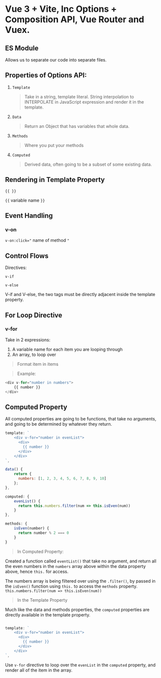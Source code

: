 # Vue 3 + Vite, Inc Options + Composition API, Vue Router and Vuex.

## ES Module

Allows us to separate our code into separate files.

## Properties of Options API:

1. `Template`
   > Take in a string, template literal.
   > String interpolation to INTERPOLATE in JavaScript expression and render it in the template.
2. `Data`
   > Return an Object that has variables that whole data.
3. `Methods`
   > Where you put your methods
4. `Computed`
   > Derived data, often going to be a subset of some existing data.

## Rendering in Template Property

`{{ }}`

`{{` variable name `}}`

## Event Handling

### v-on

`v-on:click="` name of method `"`

## Control Flows

Directives:

`v-if`

`v-else`

V-if and V-else, the two tags must be directly adjacent inside the template property.

## For Loop Directive

### v-for

Take in 2 expressions:

1. A variable name for each item you are looping through
2. An array, to loop over

> Format
> item in items

> Example:

```JavaScript
<div v-for="number in numbers">
    {{ number }}
</div>
```

## Computed Property

All computed properties are going to be functions, that take no arguments, and going to be determined by whatever they return.

```JavaScript
template: `
    <div v-for="number in evenList">
      <div>
        {{ number }}
      </div>
    </div>
`,

data() {
    return {
      numbers: [1, 2, 3, 4, 5, 6, 7, 8, 9, 10]
    };
},

computed: {
    evenList() {
      return this.numbers.filter(num => this.isEven(num))
    }
},

methods: {
    isEven(number) {
      return number % 2 === 0
    }
}
```

> In Computed Property:

Created a function called `eventList()` that take no argument, and return all the even numbers in the `numbers` array above within the data property above, hence `this.` for access.

The numbers array is being filtered over using the `.filter()`, by passed in the `isEven()` function using `this.` to access the `methods` property. `this.numbers.filter(num => this.isEven(num))`

> In the Template Property

Much like the data and methods properties, the `computed` properties are directly available in the template property.

```JavaScript

template: `
    <div v-for="number in evenList">
      <div>
        {{ number }}
      </div>
    </div>
`,
```

Use `v-for` directive to loop over the `evenList` in the `computed` property, and render all of the item in the array.
